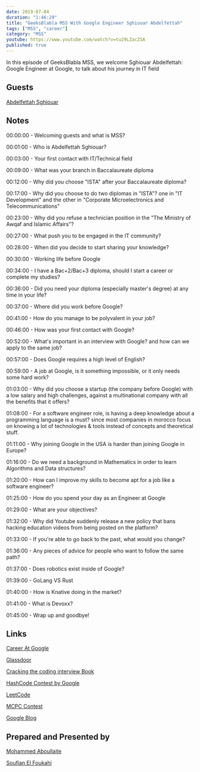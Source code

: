 ```yaml
---
date: 2019-07-04
duration: "1:46:29"
title: "GeeksBlabla MSS With Google Engineer Sghiouar Abdelfettah"
tags: ["MSS", "career"]
category: "MSS"
youtube: https://www.youtube.com/watch?v=tu29LZacZSA
published: true
---
```


In this episode of GeeksBlabla MSS, we welcome Sghiouar Abdelfettah: Google Engineer at Google, to talk about his journey in IT field

## Guests

[Abdelfettah Sghiouar](https://twitter.com/boredabdel)

## Notes

00:00:00 - Welcoming guests and what is MSS?

00:01:00 - Who is Abdelfettah Sghiouar?

00:03:00 - Your first contact with IT/Technical field

00:09:00 - What was your branch in Baccalaureate diploma

00:12:00 - Why did you choose "ISTA" after your Baccalaureate diploma?

00:17:00 - Why did you choose to do two diplomas in "ISTA"? one in "IT Development" and the other in "Corporate Microelectronics and Telecommunications"

00:23:00 - Why did you refuse a technician position in the "The Ministry of Awqaf and Islamic Affairs"?

00:27:00 - What push you to be engaged in the IT community?

00:28:00 - When did you decide to start sharing your knowledge?

00:30:00 - Working life before Google

00:34:00 - I have a Bac+2/Bac+3 diploma, should I start a career or complete my studies?

00:36:00 - Did you need your diploma (especially master's degree) at any time in your life?

00:37:00 - Where did you work before Google?

00:41:00 - How do you manage to be polyvalent in your job?

00:46:00 - How was your first contact with Google?

00:52:00 - What's important in an interview with Google? and how can we apply to the same job?

00:57:00 - Does Google requires a high level of English?

00:59:00 - A job at Google, is it something impossible, or it only needs some hard work?

01:03:00 - Why did you choose a startup (the company before Google) with a low salary and high challenges, against a multinational company with all the benefits that it offers?

01:08:00 - For a software engineer role, is having a deep knowledge about a programming language is a must? since most companies in morocco focus on knowing a lot of technologies & tools instead of concepts and theoretical stuff.

01:11:00 - Why joining Google in the USA is harder than joining Google in Europe?

01:16:00 - Do we need a background in Mathematics in order to learn Algorithms and Data structures?

01:20:00 - How can I improve my skills to become apt for a job like a software engineer?

01:25:00 - How do you spend your day as an Engineer at Google

01:29:00 - What are your objectives?

01:32:00 - Why did Youtube suddenly release a new policy that bans hacking education videos from being posted on the platform?

01:33:00 - If you're able to go back to the past, what would you change?

01:36:00 - Any pieces of advice for people who want to follow the same path?

01:37:00 - Does robotics exist inside of Google?

01:39:00 - GoLang VS Rust

01:40:00 - How is Knative doing in the market?

01:41:00 - What is Devoxx?

01:45:00 - Wrap up and goodbye!

## Links

[Career At Google](https://careers.google.com/jobs)

[Glassdoor](https://www.glassdoor.com)

[Cracking the coding interview Book](http://www.crackingthecodinginterview.com)

[HashCode Contest by Google](https://codingcompetitions.withgoogle.com/hashcode)

[LeetCode](https://leetcode.com)

[MCPC Contest](https://www.facebook.com/MoroccanCPC)

[Google Blog](https://blog.google)

## Prepared and Presented by

[Mohammed Aboullaite](https://www.facebook.com/aboullaite)

[Soufian El Foukahi](https://twitter.com/soufianelf)
